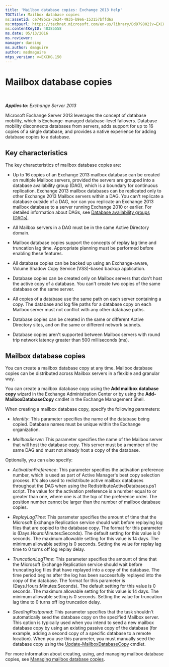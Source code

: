 ```yaml
---
title: 'Mailbox database copies: Exchange 2013 Help'
TOCTitle: Mailbox database copies
ms:assetid: ce748bca-3e24-493b-b9e6-153157bffd6a
ms:mtpsurl: https://technet.microsoft.com/en-us/library/Dd979802(v=EXCHG.150)
ms:contentKeyID: 48385558
ms.date: 05/13/2016
ms.reviewer: 
manager: dansimp
ms.author: dmaguire
author: msdmaguire
mtps_version: v=EXCHG.150
---
```


# Mailbox database copies

 

_**Applies to:** Exchange Server 2013_

Microsoft Exchange Server 2013 leverages the concept of database mobility, which is Exchange-managed database-level failovers. Database mobility disconnects databases from servers, adds support for up to 16 copies of a single database, and provides a native experience for adding database copies to a database.

## Key characteristics

The key characteristics of mailbox database copies are:

  - Up to 16 copies of an Exchange 2013 mailbox database can be created on multiple Mailbox servers, provided the servers are grouped into a database availability group (DAG), which is a boundary for continuous replication. Exchange 2013 mailbox databases can be replicated only to other Exchange 2013 Mailbox servers within a DAG. You can't replicate a database outside of a DAG, nor can you replicate an Exchange 2013 mailbox database to a server running Exchange 2010 or earlier. For detailed information about DAGs, see [Database availability groups (DAGs)](database-availability-groups-dags-exchange-2013-help.md).

  - All Mailbox servers in a DAG must be in the same Active Directory domain.

  - Mailbox database copies support the concepts of replay lag time and truncation lag time. Appropriate planning must be performed before enabling these features.

  - All database copies can be backed up using an Exchange-aware, Volume Shadow Copy Service (VSS)-based backup application.

  - Database copies can be created only on Mailbox servers that don't host the active copy of a database. You can't create two copies of the same database on the same server.

  - All copies of a database use the same path on each server containing a copy. The database and log file paths for a database copy on each Mailbox server must not conflict with any other database paths.

  - Database copies can be created in the same or different Active Directory sites, and on the same or different network subnets.

  - Database copies aren't supported between Mailbox servers with round trip network latency greater than 500 milliseconds (ms).

## Mailbox database copies

You can create a mailbox database copy at any time. Mailbox database copies can be distributed across Mailbox servers in a flexible and granular way.

You can create a mailbox database copy using the **Add mailbox database copy** wizard in the Exchange Administration Center or by using the **Add-MailboxDatabaseCopy** cmdlet in the Exchange Management Shell.

When creating a mailbox database copy, specify the following parameters:

  - *Identity*: This parameter specifies the name of the database being copied. Database names must be unique within the Exchange organization.

  - *MailboxServer*: This parameter specifies the name of the Mailbox server that will host the database copy. This server must be a member of the same DAG and must not already host a copy of the database.

Optionally, you can also specify:

  - *ActivationPreference*: This parameter specifies the activation preference number, which is used as part of Active Manager's best copy selection process. It's also used to redistribute active mailbox databases throughout the DAG when using the RedistributeActiveDatabases.ps1 script. The value for the activation preference is a number equal to or greater than one, where one is at the top of the preference order. The position number cannot be larger than the number of mailbox database copies.

  - *ReplayLagTime*: This parameter specifies the amount of time that the Microsoft Exchange Replication service should wait before replaying log files that are copied to the database copy. The format for this parameter is (Days.Hours:Minutes:Seconds). The default setting for this value is 0 seconds. The maximum allowable setting for this value is 14 days. The minimum allowable setting is 0 seconds. Setting the value for replay lag time to 0 turns off log replay delay.

  - *TruncationLagTime*: This parameter specifies the amount of time that the Microsoft Exchange Replication service should wait before truncating log files that have replayed into a copy of the database. The time period begins after the log has been successfully replayed into the copy of the database. The format for this parameter is (Days.Hours:Minutes:Seconds). The default setting for this value is 0 seconds. The maximum allowable setting for this value is 14 days. The minimum allowable setting is 0 seconds. Setting the value for truncation lag time to 0 turns off log truncation delay.

  - *SeedingPostponed*: This parameter specifies that the task shouldn't automatically seed the database copy on the specified Mailbox server. This option is typically used when you intend to seed a new mailbox database copy by using an existing passive copy of the database (for example, adding a second copy of a specific database to a remote location). When you use this parameter, you must manually seed the database copy using the [Update-MailboxDatabaseCopy](https://technet.microsoft.com/en-us/library/dd335201\(v=exchg.150\)) cmdlet.

For more information about creating, using, and managing mailbox database copies, see [Managing mailbox database copies](managing-mailbox-database-copies-exchange-2013-help.md).
